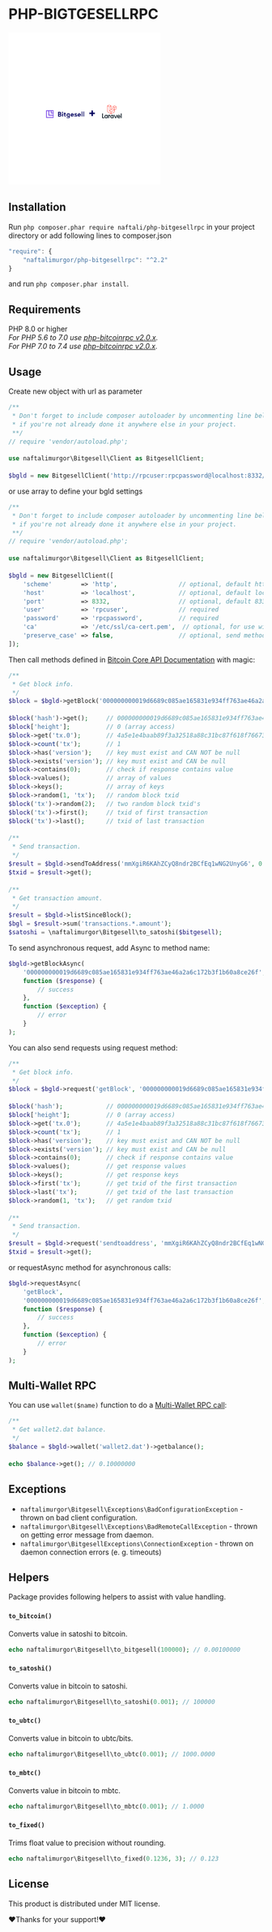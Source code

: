 # PHP-BIGTGESELLRPC

<img src="logo.png" style="height: 300px;"/>

## Installation
Run ```php composer.phar require naftali/php-bitgesellrpc``` in your project directory or add following lines to composer.json
```javascript
"require": {
    "naftalimurgor/php-bitgesellrpc": "^2.2"
}
```
and run ```php composer.phar install```.

## Requirements
PHP 8.0 or higher  
_For PHP 5.6 to 7.0 use [php-bitcoinrpc v2.0.x](https://github.com/denpamusic/php-bitcoinrpc/tree/2.0.x)._  
_For PHP 7.0 to 7.4 use [php-bitcoinrpc v2.0.x](https://github.com/denpamusic/php-bitcoinrpc/tree/2.1.x)._  

## Usage
Create new object with url as parameter
```php
/**
 * Don't forget to include composer autoloader by uncommenting line below
 * if you're not already done it anywhere else in your project.
 **/
// require 'vendor/autoload.php';

use naftalimurgor\Bitgesell\Client as BitgesellClient;

$bgld = new BitgesellClient('http://rpcuser:rpcpassword@localhost:8332/');
```
or use array to define your bgld settings
```php
/**
 * Don't forget to include composer autoloader by uncommenting line below
 * if you're not already done it anywhere else in your project.
 **/
// require 'vendor/autoload.php';

use naftalimurgor\Bitgesell\Client as BitgesellClient;

$bgld = new BitgesellClient([
    'scheme'        => 'http',                 // optional, default http
    'host'          => 'localhost',            // optional, default localhost
    'port'          => 8332,                   // optional, default 8332
    'user'          => 'rpcuser',              // required
    'password'      => 'rpcpassword',          // required
    'ca'            => '/etc/ssl/ca-cert.pem',  // optional, for use with https scheme
    'preserve_case' => false,                  // optional, send method names as defined instead of lowercasing them
]);
```
Then call methods defined in [Bitcoin Core API Documentation](https://bitcoin.org/en/developer-reference#bitcoin-core-apis) with magic:
```php
/**
 * Get block info.
 */
$block = $bgld->getBlock('000000000019d6689c085ae165831e934ff763ae46a2a6c172b3f1b60a8ce26f');

$block('hash')->get();     // 000000000019d6689c085ae165831e934ff763ae46a2a6c172b3f1b60a8ce26f
$block['height'];          // 0 (array access)
$block->get('tx.0');       // 4a5e1e4baab89f3a32518a88c31bc87f618f76673e2cc77ab2127b7afdeda33b
$block->count('tx');       // 1
$block->has('version');    // key must exist and CAN NOT be null
$block->exists('version'); // key must exist and CAN be null
$block->contains(0);       // check if response contains value
$block->values();          // array of values
$block->keys();            // array of keys
$block->random(1, 'tx');   // random block txid
$block('tx')->random(2);   // two random block txid's
$block('tx')->first();     // txid of first transaction
$block('tx')->last();      // txid of last transaction

/**
 * Send transaction.
 */
$result = $bgld->sendToAddress('mmXgiR6KAhZCyQ8ndr2BCfEq1wNG2UnyG6', 0.1);
$txid = $result->get();

/**
 * Get transaction amount.
 */
$result = $bgld->listSinceBlock();
$bgl = $result->sum('transactions.*.amount');
$satoshi = \naftalimurgor\Bitgesell\to_satoshi($bitgesell);
```
To send asynchronous request, add Async to method name:
```php
$bgld->getBlockAsync(
    '000000000019d6689c085ae165831e934ff763ae46a2a6c172b3f1b60a8ce26f',
    function ($response) {
        // success
    },
    function ($exception) {
        // error
    }
);
```

You can also send requests using request method:
```php
/**
 * Get block info.
 */
$block = $bgld->request('getBlock', '000000000019d6689c085ae165831e934ff763ae46a2a6c172b3f1b60a8ce26f');

$block('hash');            // 000000000019d6689c085ae165831e934ff763ae46a2a6c172b3f1b60a8ce26f
$block['height'];          // 0 (array access)
$block->get('tx.0');       // 4a5e1e4baab89f3a32518a88c31bc87f618f76673e2cc77ab2127b7afdeda33b
$block->count('tx');       // 1
$block->has('version');    // key must exist and CAN NOT be null
$block->exists('version'); // key must exist and CAN be null
$block->contains(0);       // check if response contains value
$block->values();          // get response values
$block->keys();            // get response keys
$block->first('tx');       // get txid of the first transaction
$block->last('tx');        // get txid of the last transaction
$block->random(1, 'tx');   // get random txid

/**
 * Send transaction.
 */
$result = $bgld->request('sendtoaddress', 'mmXgiR6KAhZCyQ8ndr2BCfEq1wNG2UnyG6', 0.06);
$txid = $result->get();

```
or requestAsync method for asynchronous calls:
```php
$bgld->requestAsync(
    'getBlock',
    '000000000019d6689c085ae165831e934ff763ae46a2a6c172b3f1b60a8ce26f',
    function ($response) {
        // success
    },
    function ($exception) {
        // error
    }
);
```

## Multi-Wallet RPC
You can use `wallet($name)` function to do a [Multi-Wallet RPC call](https://en.bitcoin.it/wiki/API_reference_(JSON-RPC)#Multi-wallet_RPC_calls):
```php
/**
 * Get wallet2.dat balance.
 */
$balance = $bgld->wallet('wallet2.dat')->getbalance();

echo $balance->get(); // 0.10000000
```

## Exceptions
* `naftalimurgor\Bitgesell\Exceptions\BadConfigurationException` - thrown on bad client configuration.
* `naftalimurgor\Bitgesell\Exceptions\BadRemoteCallException` - thrown on getting error message from daemon.
* `naftalimurgor\BitgesellExceptions\ConnectionException` - thrown on daemon connection errors (e. g. timeouts)


## Helpers
Package provides following helpers to assist with value handling.
#### `to_bitcoin()`
Converts value in satoshi to bitcoin.
```php
echo naftalimurgor\Bitgesell\to_bitgesell(100000); // 0.00100000
```
#### `to_satoshi()`
Converts value in bitcoin to satoshi.
```php
echo naftalimurgor\Bitgesell\to_satoshi(0.001); // 100000
```
#### `to_ubtc()`
Converts value in bitcoin to ubtc/bits.
```php
echo naftalimurgor\Bitgesell\to_ubtc(0.001); // 1000.0000
```
#### `to_mbtc()`
Converts value in bitcoin to mbtc.
```php
echo naftalimurgor\Bitgesell\to_mbtc(0.001); // 1.0000
```
#### `to_fixed()`
Trims float value to precision without rounding.
```php
echo naftalimurgor\Bitgesell\to_fixed(0.1236, 3); // 0.123
```

## License

This product is distributed under MIT license.

❤Thanks for your support!❤
